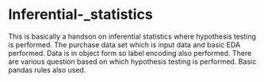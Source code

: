 # Inferential-_statistics

This is basically a handson on inferential statistics where hypothesis testing is performed.
The purchase data set which is input data and basic EDA performed.
Data is in object form so label encoding also performed.
There are various question based on which hypothesis testing is performed.
Basic pandas rules also used.
